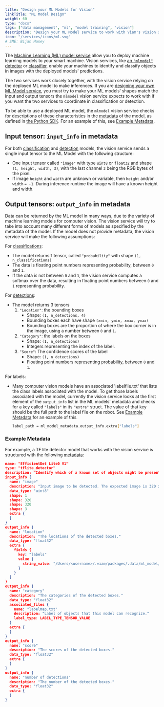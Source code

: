 ```yaml
---
title: "Design your ML Models for Vision"
linkTitle: "ML Model Design"
weight: 60
type: "docs"
tags: ["data management", "ml", "model training", "vision"]
description: "Design your ML Model service to work with Viam's vision services."
icon: "/services/icons/ml.svg"
# SME: Bijan Haney
---
```


The [Machine Learning (ML) model service](/ml/) allow you to deploy machine learning models to your smart machine.
Vision services, like [an `"mlmodel"` detector](/ml/vision/detection/#configure-an-mlmodel-detector) or [classifier](/ml/vision/classification/#configure-an-mlmodel-classifier), enable your machines to identify and classify objects in images with the deployed models' predictions.

The two services work closely together, with the vision service relying on the deployed ML model to make inferences.
If you are [designing your own ML Model service](/registry/), you must try to make your ML models' shapes match the input and output tensors the `mlmodel` vision service expects to work with if you want the two services to coordinate in classification or detection.

To be able to use a deployed ML model, the `mlmodel` vision service checks for descriptions of these characteristics in the [metadata](/ml/deploy/#metadata) of the model, as defined in [the Python SDK](https://python.viam.dev/autoapi/viam/gen/service/mlmodel/v1/mlmodel_pb2/index.html#viam.gen.service.mlmodel.v1.mlmodel_pb2.Metadata).
For an example of this, see [Example Metadata](#example-metadata).

## Input tensor: `input_info` in metadata

For both [classification](/ml/vision/classification/) and [detection](/ml/vision/detection/) models, the vision service sends a single input tensor to the ML Model with the following structure:

- One input tensor called `"image"` with type `uint8` or `float32` and shape `(1, height, width, 3)`, with the last channel `3` being the RGB bytes of the pixel.
- If image `height` and `width` are unknown or variable, then `height` and/or `width` `= -1`. During inference runtime the image will have a known height and width.

## Output tensors: `output_info` in metadata

Data can be returned by the ML model in many ways, due to the variety of machine learning models for computer vision.
The vision service will try to take into account many different forms of models as specified by the metadata of the model.
If the model does not provide metadata, the vision service will make the following assumptions:

For [classifications](/ml/vision/classification/):

- The model returns 1 tensor, called `"probability"` with shape `(1, n_classifications)`
- The data is floating point numbers representing probability, between `0` and `1`.
- If the data is not between `0` and `1`, the vision service computes a softmax over the data, resulting in floating point numbers between `0` and `1` representing probability.

For [detections](/ml/vision/detection/):

- The model returns 3 tensors
  1. `"Location"`: the bounding boxes
     - Shape: `(1, n_detections, 4)`
     - Bounding boxes each have shape `(xmin, ymin, xmax, ymax)`
     - Bounding boxes are the proportion of where the box corner is in the image, using a number between `0` and `1`.
  2. `"Category"`: the labels on the boxes
     - Shape: `(1, n_detections)`
     - Integers representing the index of the label.
  3. `"Score"`: The confidence scores of the label
     - Shape: `(1, n_detections)`
     - Floating point numbers representing probability, between `0` and `1`.

For labels:

- Many computer vision models have an associated 'labelfile.txt' that lists the class labels associated with the model.
  To get those labels associated with the model, currently the vision service looks at the first element of the `output_info` list in the ML models' metadata and checks for a key called `"labels"` in its `"extra"` struct.
  The value of that key should be the full path to the label file on the robot.
  See [Example Metadata](#example-metadata) for an example of this.

  ```sh {class="command-line" data-prompt="$"}
  label_path = ml_model_metadata.output_info.extra["labels"]
  ```

### Example Metadata

For example, a TF lite detector model that works with the vision service is structured with the following [metadata](/ml/deploy/#metadata):

```json {class="line-numbers linkable-line-numbers"}
name: "EfficientDet Lite0 V1"
type: "tflite_detector"
description: "Identify which of a known set of objects might be present and provide information about their positions within the given image or a video stream."
input_info {
  name: "image"
  description: "Input image to be detected. The expected image is 320 x 320, with three channels (red, blue, and green) per pixel. Each value in the tensor is a single byte between 0 and 255."
  data_type: "uint8"
  shape: 1
  shape: 320
  shape: 320
  shape: 3
  extra {
  }
}
output_info {
  name: "location"
  description: "The locations of the detected boxes."
  data_type: "float32"
  extra {
    fields {
      key: "labels"
      value {
        string_value: "/Users/<username>/.viam/packages/.data/ml_model/effdet0-1685040512967/effdetlabels.txt"
      }
    }
  }
}
output_info {
  name: "category"
  description: "The categories of the detected boxes."
  data_type: "float32"
  associated_files {
    name: "labelmap.txt"
    description: "Label of objects that this model can recognize."
    label_type: LABEL_TYPE_TENSOR_VALUE
  }
  extra {
  }
}
output_info {
  name: "score"
  description: "The scores of the detected boxes."
  data_type: "float32"
  extra {
  }
}
output_info {
  name: "number of detections"
  description: "The number of the detected boxes."
  data_type: "float32"
  extra {
  }
}
```
